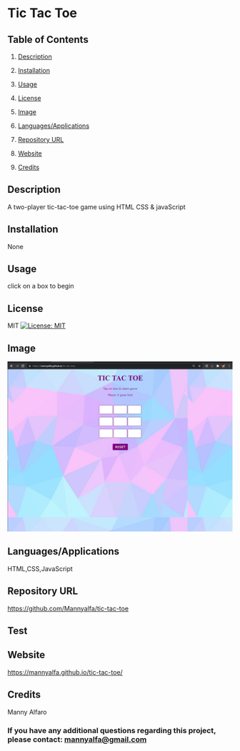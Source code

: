 # Tic Tac Toe
  
## Table of Contents

1. [Description](#description)

2. [Installation](#installation)

3. [Usage](#usage)

4. [License](#license)

5. [Image](#Image)

6. [Languages/Applications](#languages-applications)

7. [Repository URL](#repository-url)

8. [Website](#website)

9. [Credits](#credits)

## Description
A two-player tic-tac-toe game using HTML CSS & javaScript

## Installation
None

## Usage
click on a box to begin

## License
MIT [![License: MIT](https://img.shields.io/badge/License-MIT-yellow.svg)](https://opensource.org/licenses/MIT)

## Image
![screenshot](https://github.com/Mannyalfa/tic-tac-toe/blob/main/assets/images/screenshot.jpg)

## Languages/Applications
HTML,CSS,JavaScript

## Repository URL
https://github.com/Mannyalfa/tic-tac-toe 

## Test

## Website
https://mannyalfa.github.io/tic-tac-toe/
   
    
## Credits
Manny Alfaro

### If you have any additional questions regarding this project, please contact: mannyalfa@gmail.com


    

